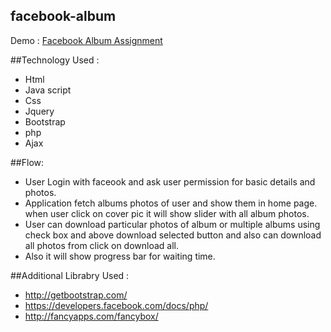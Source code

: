 ## facebook-album

Demo : [Facebook Album Assignment](http://sparklites.in/facebook-album/)

##Technology Used :
- Html
- Java script
- Css
- Jquery
- Bootstrap
- php
- Ajax

##Flow:
- User Login with faceook and ask user permission for basic details and  photos.
- Application fetch albums photos of user and show them in home page. when user click on cover pic it will show slider with all album photos.
- User can download particular photos of album or multiple albums using check box and above download selected button and also can download all photos from click on download all.
- Also it will show progress bar for waiting time.

##Additional Librabry Used :
- http://getbootstrap.com/
- https://developers.facebook.com/docs/php/
- http://fancyapps.com/fancybox/


  
